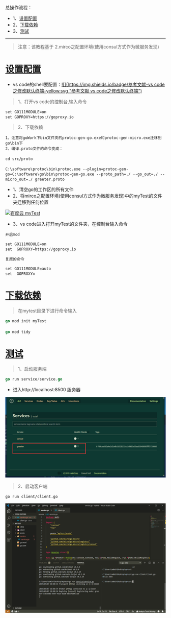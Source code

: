 总操作流程：
- 1、[设置配置](#go-01)
- 2、[下载依赖](#go-02)
- 3、[测试](#go-03)

***

> 注意：该教程基于 2.mirco之配置环境(使用consul方式作为微服务发现)

# <a name="go-01" href="#" >设置配置</a>

- vs code的shell要配置：[![](https://img.shields.io/badge/参考文献-vs code之修改默认终端-yellow.svg "参考文献 vs code之修改默认终端")](https://github.com/OurNotes/CCN/blob/master/1.%E5%B7%A5%E5%85%B7/10.vs%20code/19-vs%20code%E4%B9%8B%E4%BF%AE%E6%94%B9%E9%BB%98%E8%AE%A4%E7%BB%88%E7%AB%AF.md)

> 1、打开vs code的控制台,输入命令

```shell
set GO111MODULE=on
set GOPROXY=https://goproxy.io
```

> 2、下载依赖

```
1、注意将goWork下bin文件夹的protoc-gen-go.exe和protoc-gen-micro.exe迁移到go\bin下
2、编译.proto文件的命令变成：

cd src/proto

C:\software\protoc\bin\protoc.exe --plugin=protoc-gen-go=C:\software\go\bin\protoc-gen-go.exe --proto_path=./ --go_out=./ --micro_out=./ greeter.proto
```
- 1、清空go的工作区的所有文件
- 2、将mirco之配置环境(使用consul方式作为微服务发现)中的myTest的文件夹迁移到任何位置

[![](https://img.shields.io/badge/百度云-myTest-green.svg "百度云 myTest")](https://pan.baidu.com/s/1yeKmJHX9wodNV-RKuvkWvw)


- 3、vs code进入打开myTest的文件夹，在控制台输入命令

`开启mod`

```shell
set GO111MODULE=on
set  GOPROXY=https://goproxy.io
```

`复原的命令`

```
set GO111MODULE=auto
set  GOPROXY=
```

# <a name="go-02" href="#" >下载依赖</a>

> 在mytest目录下进行命令输入

```go
go mod init myTest

go mod tidy
```

# <a name="go-03" href="#" >测试</a>

> 1、启动服务端

```go
go run service/service.go
```

- 进入http://localhost:8500 服务器

![](image/2-2.png)

> 2、启动客户端

```
go run client/client.go
```

![](image/3-1.png)
